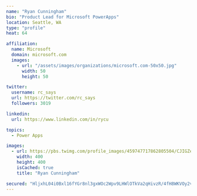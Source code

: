 ```yaml
---
name: "Ryan Cunningham"
bio: "Product Lead for Microsoft PowerApps"
location: Seattle, WA
type: "profile"
heat: 64

affiliation:
  name: Microsoft
  domain: microsoft.com
  images:
    - url: "/assets/images/organizations/microsoft.com-50x50.jpg"
      width: 50
      height: 50

twitter:
  username: rc_says
  url: https://twitter.com/rc_says
  followers: 3019

linkedin:
  url: https://www.linkedin.com/in/rycu

topics:
  - Power Apps

images:
  - url: https://pbs.twimg.com/profile_images/459747717862805504/CJIGZejd_400x400.png
    width: 400
    height: 400
    isCached: true
    title: "Ryan Cunningham"

secured: "HljxhL04i0Bxl16fYGr8nl3gxWOc2Wpv9LHWlOTkVa2qHivzR/4fH8WKVOy2vPeweSnsPhobsc1sTRsFjSdDWh6ylloOzgDjoU3x3vLUzyqmKo1jxS9IFzAb2gaejLIZ44Raoscg9eFekzqRASKywq3m/7iO5hFTn4gkQXXw9HGn6uhYfm/pdS9eR2X/zUL+6RjTdyyFdlELMiPHrvD+GtDvbcmo1W/7I1weOqBUW7+md9KTeJ2/6X0brjmivvJjJM6LJS/iFgW0ebflzQWLRdwASX2vGy9Qp68kjyyiEevPnOsaIMq7KEhiZeiQZ9XLMzkH1biUFnp3e4QYzxRDegUQrTuk8/MwQ3KDnwSHosJ2EpuhqHrnP2PAQAyOwhePPAwYXATRx4HF8Y13lIAmbhPSlR0MvS225ef37fwj5cA=;UF7KQdHvAqp6c3fWzRxPLA=="
---
```


